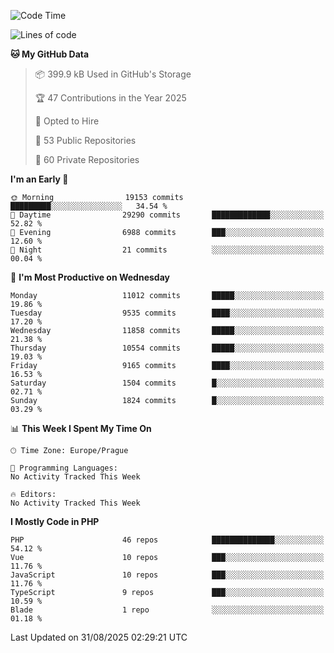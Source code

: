 <!--START_SECTION:waka-->
![Code Time](http://img.shields.io/badge/Code%20Time-1%2C584%20hrs%203%20mins-blue)

![Lines of code](https://img.shields.io/badge/From%20Hello%20World%20I%27ve%20Written-15.8%20million%20lines%20of%20code-blue)

**🐱 My GitHub Data** 

> 📦 399.9 kB Used in GitHub's Storage 
 > 
> 🏆 47 Contributions in the Year 2025
 > 
> 💼 Opted to Hire
 > 
> 📜 53 Public Repositories 
 > 
> 🔑 60 Private Repositories 
 > 
**I'm an Early 🐤** 

```text
🌞 Morning                19153 commits       █████████░░░░░░░░░░░░░░░░   34.54 % 
🌆 Daytime                29290 commits       █████████████░░░░░░░░░░░░   52.82 % 
🌃 Evening                6988 commits        ███░░░░░░░░░░░░░░░░░░░░░░   12.60 % 
🌙 Night                  21 commits          ░░░░░░░░░░░░░░░░░░░░░░░░░   00.04 % 
```
📅 **I'm Most Productive on Wednesday** 

```text
Monday                   11012 commits       █████░░░░░░░░░░░░░░░░░░░░   19.86 % 
Tuesday                  9535 commits        ████░░░░░░░░░░░░░░░░░░░░░   17.20 % 
Wednesday                11858 commits       █████░░░░░░░░░░░░░░░░░░░░   21.38 % 
Thursday                 10554 commits       █████░░░░░░░░░░░░░░░░░░░░   19.03 % 
Friday                   9165 commits        ████░░░░░░░░░░░░░░░░░░░░░   16.53 % 
Saturday                 1504 commits        █░░░░░░░░░░░░░░░░░░░░░░░░   02.71 % 
Sunday                   1824 commits        █░░░░░░░░░░░░░░░░░░░░░░░░   03.29 % 
```


📊 **This Week I Spent My Time On** 

```text
🕑︎ Time Zone: Europe/Prague

💬 Programming Languages: 
No Activity Tracked This Week

🔥 Editors: 
No Activity Tracked This Week
```

**I Mostly Code in PHP** 

```text
PHP                      46 repos            ██████████████░░░░░░░░░░░   54.12 % 
Vue                      10 repos            ███░░░░░░░░░░░░░░░░░░░░░░   11.76 % 
JavaScript               10 repos            ███░░░░░░░░░░░░░░░░░░░░░░   11.76 % 
TypeScript               9 repos             ███░░░░░░░░░░░░░░░░░░░░░░   10.59 % 
Blade                    1 repo              ░░░░░░░░░░░░░░░░░░░░░░░░░   01.18 % 
```




 Last Updated on 31/08/2025 02:29:21 UTC
<!--END_SECTION:waka-->
<!--
**AlexKratky/AlexKratky** is a ✨ _special_ ✨ repository because its `README.md` (this file) appears on your GitHub profile.

Here are some ideas to get you started:

- 🔭 I’m currently working on ...
- 🌱 I’m currently learning ...
- 👯 I’m looking to collaborate on ...
- 🤔 I’m looking for help with ...
- 💬 Ask me about ...
- 📫 How to reach me: ...
- 😄 Pronouns: ...
- ⚡ Fun fact: ...
-->
